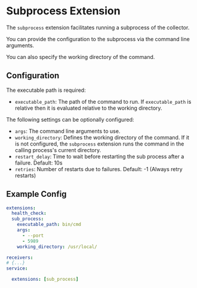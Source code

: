 # Subprocess Extension

The `subprocess` extension facilitates running a subprocess of the collector.

You can provide the configuration to the subprocess via the command line arguments. 

You can also specify the working directory of the command.

## Configuration

The executable path is required:

- `executable_path`: The path of the command to run. If `executable_path` is relative then it is evaluated relative to the working directory.

The following settings can be optionally configured:

- `args`: The command line arguments to use.
- `working_directory`: Defines the working directory of the command. If it is not configured, the `subprocess` extension runs the command in the calling process's current directory.
- `restart_delay`: Time to wait before restarting the sub process after a failure. Default: 10s
- `retries`: Number of restarts due to failures. Default: -1 (Always retry restarts)

## Example Config

```yaml
extensions:
  health_check:
  sub_process:
    executable_path: bin/cmd
    args:
      - --port
      - 5989
    working_directory: /usr/local/

receivers:
# {...}
service:

  extensions: [sub_process]
```
